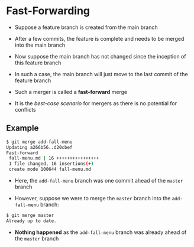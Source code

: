 # Fast-Forwarding

- Suppose a feature branch is created from the main branch

- After a few commits, the feature is complete and needs to be merged into the
main branch

- Now suppose the main branch has not changed since the inception of this feature
branch

- In such a case, the main branch will just move to the last commit of the feature
branch

- Such a merger is called a **fast-forward** merge

- It is the *best-case scenario* for mergers as there is no potential for conflicts

## Example

```bash
$ git merge add-fall-menu 
Updating a266b56..d20cbef
Fast-forward
 fall-menu.md | 16 ++++++++++++++++
 1 file changed, 16 insertions(+)
 create mode 100644 fall-menu.md
```

- Here, the ```add-fall-menu``` branch was one commit ahead of the ```master```
branch

- However, suppose we were to merge the ```master``` branch into the ```add-fall-menu```
branch:

```bash
$ git merge master
Already up to date.
```

- **Nothing happened** as the ```add-fall-menu``` branch was already ahead of the
```master``` branch
